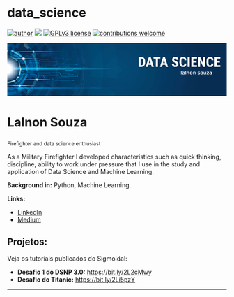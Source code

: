 # data_science

[![author](https://img.shields.io/badge/author-lalsouza-orange)](https://github.com/lalsouza) [![](https://img.shields.io/badge/python-3.7+-blue.svg)](https://www.python.org/downloads/release/python-365/) [![GPLv3 license](https://img.shields.io/badge/License-GPLv3-blue.svg)](http://perso.crans.org/besson/LICENSE.html) [![contributions welcome](https://img.shields.io/badge/contributions-welcome-brightgreen.svg?style=flat)](https://github.com/lalsouza/data_science/issues)

<p align="center">
  <img src="banner.png" >
</p>

# Lalnon Souza
<sub>Firefighter and data science enthusiast</sub>

As a Military Firefighter I developed characteristics such as quick thinking, discipline, ability to work under pressure that I use in the study and application of Data Science and Machine Learning.

**Background in:** Python, Machine Learning.

**Links:**
* [LinkedIn](https://www.linkedin.com/in/lalnonsouza)
* [Medium](https://www.medium.com)


## Projetos:
Veja os tutoriais publicados do Sigmoidal:

* **Desafio 1 do DSNP 3.0:** https://bit.ly/2L2cMwy
* **Desafio do Titanic:** https://bit.ly/2Li5pzY

---




